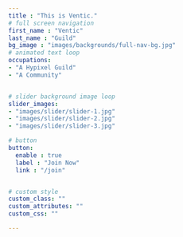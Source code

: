 ```yaml
---
title : "This is Ventic."
# full screen navigation
first_name : "Ventic"
last_name : "Guild"
bg_image : "images/backgrounds/full-nav-bg.jpg"
# animated text loop
occupations:
- "A Hypixel Guild"
- "A Community"


# slider background image loop
slider_images:
- "images/slider/slider-1.jpg"
- "images/slider/slider-2.jpg"
- "images/slider/slider-3.jpg"

# button
button:
  enable : true
  label : "Join Now"
  link : "/join"


# custom style
custom_class: ""
custom_attributes: ""
custom_css: ""

---
```

